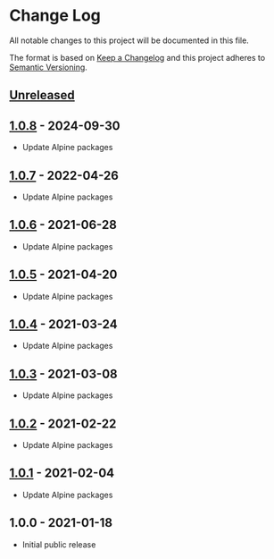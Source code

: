 # Change Log

All notable changes to this project will be documented in this file.

The format is based on [Keep a Changelog](http://keepachangelog.com/)
and this project adheres to [Semantic Versioning](http://semver.org/).

## [Unreleased]

## [1.0.8] - 2024-09-30
- Update Alpine packages

## [1.0.7] - 2022-04-26
- Update Alpine packages

## [1.0.6] - 2021-06-28
- Update Alpine packages

## [1.0.5] - 2021-04-20
- Update Alpine packages

## [1.0.4] - 2021-03-24
- Update Alpine packages

## [1.0.3] - 2021-03-08
- Update Alpine packages

## [1.0.2] - 2021-02-22
- Update Alpine packages

## [1.0.1] - 2021-02-04
- Update Alpine packages

## 1.0.0 - 2021-01-18

- Initial public release

[Unreleased]:  https://github.com/gmitirol/alpine313/compare/1.0.8...HEAD
[1.0.8]: https://github.com/gmitirol/alpine313/compare/1.0.7...1.0.8
[1.0.7]: https://github.com/gmitirol/alpine313/compare/1.0.6...1.0.7
[1.0.6]: https://github.com/gmitirol/alpine313/compare/1.0.5...1.0.6
[1.0.5]: https://github.com/gmitirol/alpine313/compare/1.0.4...1.0.5
[1.0.4]: https://github.com/gmitirol/alpine313/compare/1.0.3...1.0.4
[1.0.3]: https://github.com/gmitirol/alpine313/compare/1.0.2...1.0.3
[1.0.2]: https://github.com/gmitirol/alpine313/compare/1.0.1...1.0.2
[1.0.1]: https://github.com/gmitirol/alpine313/compare/1.0.0...1.0.1
